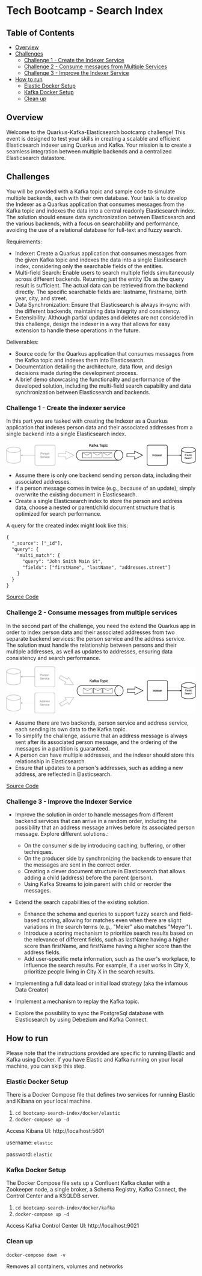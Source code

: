 # Tech Bootcamp - Search Index

## Table of Contents
- [Overview](#overview)
- [Challenges](#challenges)
  - [Challenge 1 - Create the Indexer Service](#challenge-1---create-the-indexer-service)
  - [Challenge 2 - Consume messages from Multiple Services](#challenge-2---consume-messages-from-multiple-services)
  - [Challenge 3 - Improve the Indexer Service](#challenge-3---improve-the-indexer-service)
- [How to run](#how-to-run)
  - [Elastic Docker Setup](#elastic-docker-setup)
  - [Kafka Docker Setup](#kafka-docker-setup)
  - [Clean up](#clean-up)

## Overview

Welcome to the Quarkus-Kafka-Elasticsearch bootcamp challenge! 
This event is designed to test your skills in creating a scalable and efficient Elasticsearch indexer using Quarkus and Kafka. 
Your mission is to create a seamless integration between multiple backends and a centralized Elasticsearch datastore.

## Challenges

You will be provided with a Kafka topic and sample code to simulate multiple backends, each with their own database.
Your task is to develop the Indexer as a Quarkus application that consumes messages from the Kafka topic and indexes the data into a central readonly Elasticsearch index.
The solution should ensure data synchronization between Elasticsearch and the various backends, with a focus on searchability and performance, avoiding the use of a relational database for full-text and fuzzy search.

Requirements:

* Indexer: Create a Quarkus application that consumes messages from the given Kafka topic and indexes the data into a single Elasticsearch index, considering only the searchable fields of the entities.
* Multi-field Search: Enable users to search multiple fields simultaneously across different backends. Returning just the entity IDs as the query result is sufficient. The actual data can be retrieved from the backend directly. The specific searchable fields are: lastname, firstname, birth year, city, and street.
* Data Synchronization: Ensure that Elasticsearch is always in-sync with the different backends, maintaining data integrity and consistency.
* Extensibility: Although partial updates and deletes are not considered in this challenge, design the indexer in a way that allows for easy extension to handle these operations in the future.

Deliverables:

* Source code for the Quarkus application that consumes messages from the Kafka topic and indexes them into Elasticsearch.
* Documentation detailing the architecture, data flow, and design decisions made during the development process.
* A brief demo showcasing the functionality and performance of the developed solution, including the multi-field search capability and data synchronization between Elasticsearch and backends.

### Challenge 1 - Create the indexer service
In this part you are tasked with creating the Indexer as a Quarkus application that indexes person data and their associated addresses from a single backend into a single Elasticsearch index.

![Architecture Diagram](doc/images/challenge1.png)

* Assume there is only one backend sending person data, including their associated addresses.
* If a person message comes in twice (e.g., because of an update), simply overwrite the existing document in Elasticsearch.
* Create a single Elasticsearch index to store the person and address data, choose a nested or parent/child document structure that is optimized for search performance.

A query for the created index might look like this:
```luce
{
  "_source": ["_id"],
  "query": {
    "multi_match": {
      "query": "John Smith Main St",
      "fields": ["firstName", "lastName", "addresses.street"]
    }
  }
}
```

[Source Code](https://github.com/patrickamsler/bootcamp-search-index/tree/main/src/main/java/org/example/challenge1)

### Challenge 2 - Consume messages from multiple services
In the second part of the  challenge, you need the extend the Quarkus app in order to index person data and their associated addresses from two separate backend services: the person service and the address service. 
The solution must handle the relationship between persons and their multiple addresses, as well as updates to addresses, ensuring data consistency and search performance.

![Architecture Diagram](doc/images/challenge2.png)

* Assume there are two backends, person service and address service, each sending its own data to the Kafka topic.
* To simplify the challenge, assume that an address message is always sent after its associated person message, and the ordering of the messages in a partition is guaranteed.
* A person can have multiple addresses, and the indexer should store this relationship in Elasticsearch.
* Ensure that updates to a person's addresses, such as adding a new address, are reflected in Elasticsearch.

[Source Code](https://github.com/patrickamsler/bootcamp-search-index/tree/main/src/main/java/org/example/challenge2)

### Challenge 3 - Improve the Indexer Service

* Improve the solution in order to handle messages from different backend services that can arrive in a random order, including the possibility that an address message arrives before its associated person message.
Explore different solutions.:
  * On the consumer side by introducing caching, buffering, or other techniques.
  * On the producer side by synchronizing the backends to ensure that the messages are sent in the correct order.
  * Creating a clever document structure in Elasticsearch that allows adding a child (address) before the parent (person).
  * Using Kafka Streams to join parent with child or reorder the messages.


* Extend the search capabilities of the existing solution.
  * Enhance the schema and queries to support fuzzy search and field-based scoring, allowing for matches even when there are slight variations in the search terms (e.g., "Meier" also matches "Meyer").
  * Introduce a scoring mechanism to prioritize search results based on the relevance of different fields, such as lastName having a higher score than firstName, and firstName having a higher score than the address fields.
  * Add user-specific meta information, such as the user's workplace, to influence the search results. For example, if a user works in City X, prioritize people living in City X in the search results.


* Implementing a full data load or initial load strategy (aka the infamous Data Creator)
* Implement a mechanism to replay the Kafka topic.
* Explore the possibility to sync the PostgreSql database with Elasticsearch by using Debezium and Kafka Connect.

## How to run
Please note that the instructions provided are specific to running Elastic and Kafka using Docker. If you have Elastic and Kafka running on your local machine, you can skip this step.

### Elastic Docker Setup
There is a Docker Compose file that defines two services for running Elastic and Kibana on your local machine.

1. `cd bootcamp-search-index/docker/elastic`
2. `docker-compose up -d`


Access Kibana UI: http://localhost:5601

username: `elastic`

password: `elastic`

### Kafka Docker Setup
The Docker Compose file sets up a Confluent Kafka cluster with a Zookeeper node, a single broker, a Schema Registry, Kafka Connect, the Control Center and a KSQLDB server.

1. `cd bootcamp-search-index/docker/kafka`
2. `docker-compose up -d`

Access Kafka Control Center UI: http://localhost:9021

###  Clean up
`docker-compose down -v`

Removes all containers, volumes and networks